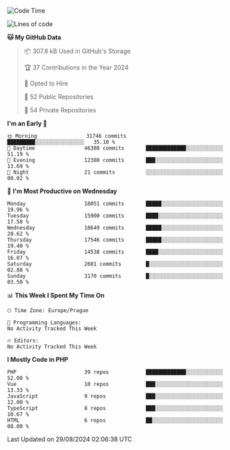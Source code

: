 <!--START_SECTION:waka-->
![Code Time](http://img.shields.io/badge/Code%20Time-1%2C583%20hrs%2058%20mins-blue)

![Lines of code](https://img.shields.io/badge/From%20Hello%20World%20I%27ve%20Written-28.5%20million%20lines%20of%20code-blue)

**🐱 My GitHub Data** 

> 📦 307.8 kB Used in GitHub's Storage 
 > 
> 🏆 37 Contributions in the Year 2024
 > 
> 💼 Opted to Hire
 > 
> 📜 52 Public Repositories 
 > 
> 🔑 54 Private Repositories 
 > 
**I'm an Early 🐤** 

```text
🌞 Morning                31746 commits       █████████░░░░░░░░░░░░░░░░   35.10 % 
🌆 Daytime                46308 commits       █████████████░░░░░░░░░░░░   51.19 % 
🌃 Evening                12380 commits       ███░░░░░░░░░░░░░░░░░░░░░░   13.69 % 
🌙 Night                  21 commits          ░░░░░░░░░░░░░░░░░░░░░░░░░   00.02 % 
```
📅 **I'm Most Productive on Wednesday** 

```text
Monday                   18051 commits       █████░░░░░░░░░░░░░░░░░░░░   19.96 % 
Tuesday                  15900 commits       ████░░░░░░░░░░░░░░░░░░░░░   17.58 % 
Wednesday                18649 commits       █████░░░░░░░░░░░░░░░░░░░░   20.62 % 
Thursday                 17546 commits       █████░░░░░░░░░░░░░░░░░░░░   19.40 % 
Friday                   14538 commits       ████░░░░░░░░░░░░░░░░░░░░░   16.07 % 
Saturday                 2601 commits        █░░░░░░░░░░░░░░░░░░░░░░░░   02.88 % 
Sunday                   3170 commits        █░░░░░░░░░░░░░░░░░░░░░░░░   03.50 % 
```


📊 **This Week I Spent My Time On** 

```text
🕑︎ Time Zone: Europe/Prague

💬 Programming Languages: 
No Activity Tracked This Week

🔥 Editors: 
No Activity Tracked This Week
```

**I Mostly Code in PHP** 

```text
PHP                      39 repos            █████████████░░░░░░░░░░░░   52.00 % 
Vue                      10 repos            ███░░░░░░░░░░░░░░░░░░░░░░   13.33 % 
JavaScript               9 repos             ███░░░░░░░░░░░░░░░░░░░░░░   12.00 % 
TypeScript               8 repos             ███░░░░░░░░░░░░░░░░░░░░░░   10.67 % 
HTML                     6 repos             ██░░░░░░░░░░░░░░░░░░░░░░░   08.00 % 
```




 Last Updated on 29/08/2024 02:06:38 UTC
<!--END_SECTION:waka-->
<!--
**AlexKratky/AlexKratky** is a ✨ _special_ ✨ repository because its `README.md` (this file) appears on your GitHub profile.

Here are some ideas to get you started:

- 🔭 I’m currently working on ...
- 🌱 I’m currently learning ...
- 👯 I’m looking to collaborate on ...
- 🤔 I’m looking for help with ...
- 💬 Ask me about ...
- 📫 How to reach me: ...
- 😄 Pronouns: ...
- ⚡ Fun fact: ...
-->
